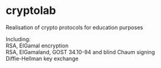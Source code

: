 # cryptolab
Realisation of crypto protocols for education purposes

Including:\
RSA, ElGamal encryption\
RSA, ElGamaland, GOST 34.10-94 and blind Chaum signing\
Diffie-Hellman key exchange
